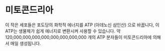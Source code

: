 # 미토콘드리아

이 작은 세포들은 포도당의 화학적 에너지를 ATP (아데노신 삼인산) 으로 바꿉니다,
이 ATP는 생물체가 쉽게 에너지로 변환시켜 사용할 수 있습니다. 약
120,000,000,000,000,000,000,000,000 개의 ATP 분자들이 미토콘드리아에 의해서 매일
생성됩니다.
